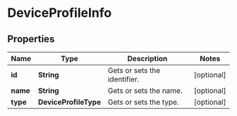 

# DeviceProfileInfo


## Properties

| Name | Type | Description | Notes |
|------------ | ------------- | ------------- | -------------|
|**id** | **String** | Gets or sets the identifier. |  [optional] |
|**name** | **String** | Gets or sets the name. |  [optional] |
|**type** | **DeviceProfileType** | Gets or sets the type. |  [optional] |



